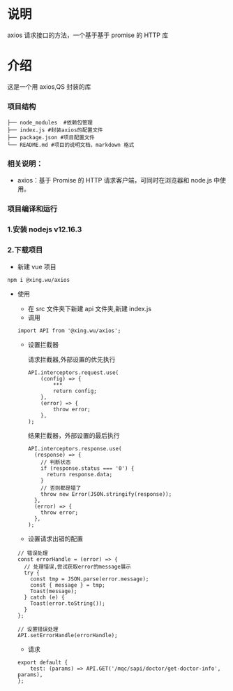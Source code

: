 # 说明

axios 请求接口的方法，一个基于基于 promise 的 HTTP 库

# 介绍

这是一个用 axios,QS 封装的库

### 项目结构

```
├── node_modules  #依赖包管理
├── index.js #封装axios的配置文件
├── package.json #项目配置文件
└── README.md #项目的说明文档，markdown 格式
```

### 相关说明：

- axios：基于 Promise 的 HTTP 请求客户端，可同时在浏览器和 node.js 中使用。

### 项目编译和运行

### 1.安装 nodejs v12.16.3

### 2.下载项目

- 新建 vue 项目

```
npm i @xing.wu/axios
```

- 使用

  - 在 src 文件夹下新建 api 文件夹,新建 index.js
  - 调用

  ```
  import API from '@xing.wu/axios';
  ```

  - 设置拦截器

    请求拦截器,外部设置的优先执行

    ```
    API.interceptors.request.use(
        (config) => {
            ***
            return config;
        },
        (error) => {
            throw error;
        },
    );
    ```

    结果拦截器，外部设置的最后执行

    ```
    API.interceptors.response.use(
      (response) => {
        // 判断状态
        if (response.status === '0') {
          return response.data;
        }
        // 否则都是错了
        throw new Error(JSON.stringify(response));
      },
      (error) => {
        throw error;
      },
    );
    ```

  - 设置请求出错的配置

  ```
  // 错误处理
  const errorHandle = (error) => {
    // 处理错误,尝试获取error的message展示
    try {
      const tmp = JSON.parse(error.message);
      const { message } = tmp;
      Toast(message);
    } catch (e) {
      Toast(error.toString());
    }
  };

  // 设置错误处理
  API.setErrorHandle(errorHandle);
  ```

  - 请求

  ```
  export default {
      test: (params) => API.GET('/mqc/sapi/doctor/get-doctor-info', params),
  };
  ```
